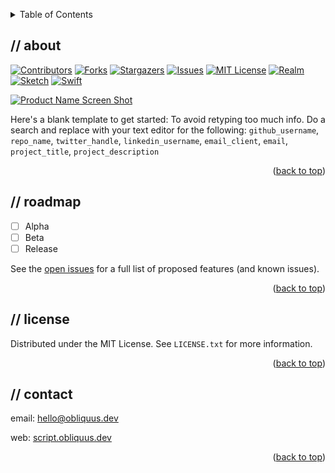 <!-- Improved compatibility of back to top link: See: https://github.com/obliquus-dev/script-public/pull/73 -->
<a name="readme-top"></a>



<!-- TABLE OF CONTENTS -->
<details>
  <summary>Table of Contents</summary>
  <ol>
    <li><a href="#about-script">About</a></li>
    <li><a href="#roadmap">Roadmap</a></li>
    <li><a href="#license">License</a></li>
    <li><a href="#contact">Contact</a></li>
  </ol>
</details>



<!-- ABOUT THE PROJECT -->
## // about

[![Contributors][contributors-shield]][contributors-url]
[![Forks][forks-shield]][forks-url]
[![Stargazers][stars-shield]][stars-url]
[![Issues][issues-shield]][issues-url]
[![MIT License][license-shield]][license-url]
[![Realm][Realm]][Realm-url]
[![Sketch][Sketch]][Sketch-url]
[![Swift][Swift]][Swift-url]

[![Product Name Screen Shot][product-screenshot]](https://example.com)

Here's a blank template to get started: To avoid retyping too much info. Do a search and replace with your text editor for the following: `github_username`, `repo_name`, `twitter_handle`, `linkedin_username`, `email_client`, `email`, `project_title`, `project_description`

<p align="right">(<a href="#readme-top">back to top</a>)</p>



<!-- ROADMAP -->
## // roadmap

- [ ] Alpha
- [ ] Beta
- [ ] Release

See the [open issues](https://github.com/obliquus-dev/script-public/issues) for a full list of proposed features (and known issues).

<p align="right">(<a href="#readme-top">back to top</a>)</p>



<!-- LICENSE -->
## // license

Distributed under the MIT License. See `LICENSE.txt` for more information.

<p align="right">(<a href="#readme-top">back to top</a>)</p>



<!-- CONTACT -->
## // contact

email: hello@obliquus.dev

web: [script.obliquus.dev](https://script.obliquus.dev)

<p align="right">(<a href="#readme-top">back to top</a>)</p>



<!-- MARKDOWN LINKS & IMAGES -->
[contributors-shield]: https://img.shields.io/github/contributors/obliquus-dev/script-public.svg?style=flat
[contributors-url]: https://github.com/obliquus-dev/script-public/graphs/contributors
[forks-shield]: https://img.shields.io/github/forks/obliquus-dev/script-public.svg?style=flat
[forks-url]: https://github.com/obliquus-dev/script-public/network/members
[stars-shield]: https://img.shields.io/github/stars/obliquus-dev/script-public.svg?style=flat
[stars-url]: https://github.com/obliquus-dev/script-public/stargazers
[issues-shield]: https://img.shields.io/github/issues/obliquus-dev/script-public.svg?style=flat
[issues-url]: https://github.com/obliquus-dev/script-public/issues
[license-shield]: https://img.shields.io/github/license/obliquus-dev/script-public.svg?style=flat
[license-url]: https://github.com/obliquus-dev/script-public/blob/master/LICENSE.txt
[product-screenshot]: images/screenshot.png
[Realm]: https://img.shields.io/badge/Realm-39477F?style=flat&logo=realm&logoColor=white
[Realm-url]: https://realm.io/
[Sketch]: https://img.shields.io/badge/Sketch-FFB387?style=flat&logo=sketch&logoColor=black
[Sketch-url]: https://www.sketch.com/
[Swift]: https://img.shields.io/badge/swift-F54A2A?style=flat&logo=swift&logoColor=white
[Swift-url]: https://www.swift.org/
